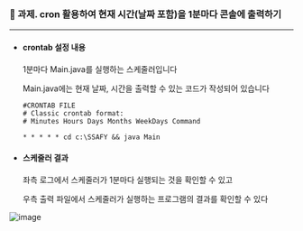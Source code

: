 ### 📝 과제. cron 활용하여 현재 시간(날짜 포함)을 1분마다 콘솔에 출력하기

-----

- #### crontab 설정 내용


  1분마다 Main.java를 실행하는 스케줄러입니다 <br>

  Main.java에는 현재 날짜, 시간을 출력할 수 있는 코드가 작성되어 있습니다

  ``` 
  #CRONTAB FILE 
  # Classic crontab format:
  # Minutes Hours Days Months WeekDays Command
  
  * * * * * cd c:\SSAFY && java Main
  ```



  

- #### 스케줄러 결과 


  좌측 로그에서 스케줄러가 1분마다 실행되는 것을 확인할 수 있고<br>

  우측 출력 파일에서 스케줄러가 실행하는 프로그램의 결과를 확인할 수 있다


![image](https://user-images.githubusercontent.com/97875998/186696988-25220331-6941-4a05-a8c2-2c6aa0671e89.png)

<br>


